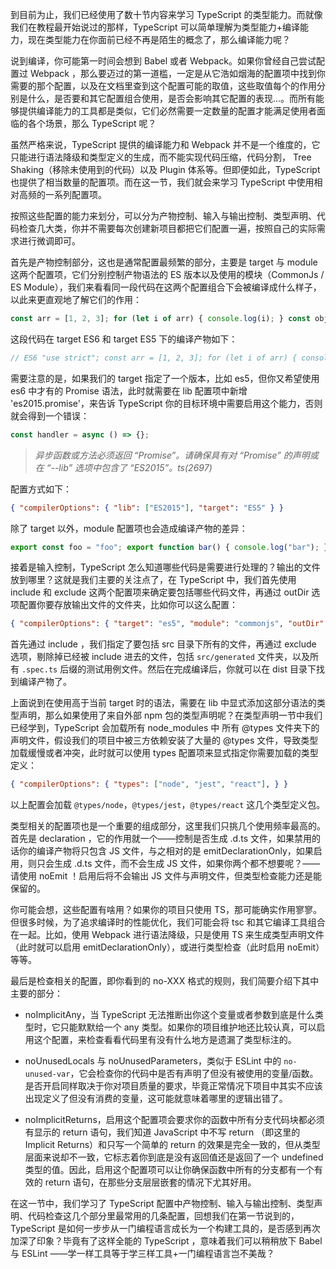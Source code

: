 到目前为止，我们已经使用了数十节内容来学习 TypeScript 的类型能力。而就像我们在教程最开始说过的那样，TypeScript 可以简单理解为类型能力+编译能力，现在类型能力在你面前已经不再是陌生的概念了，那么编译能力呢？

说到编译，你可能第一时间会想到 Babel 或者 Webpack。如果你曾经自己尝试配置过 Webpack ，那么要迈过的第一道槛，一定是从它浩如烟海的配置项中找到你需要的那个配置，以及在文档里查到这个配置可能的取值，这些取值每个的作用分别是什么，是否要和其它配置组合使用，是否会影响其它配置的表现...。而所有能够提供编译能力的工具都是类似，它们必然需要一定数量的配置才能满足使用者面临的各个场景，那么 TypeScript 呢？

虽然严格来说，TypeScript 提供的编译能力和 Webpack 并不是一个维度的，它只能进行语法降级和类型定义的生成，而不能实现代码压缩，代码分割， Tree Shaking（移除未使用到的代码）以及 Plugin 体系等。但即便如此，TypeScript 也提供了相当数量的配置项。而在这一节，我们就会来学习 TypeScript 中使用相对高频的一系列配置项。

按照这些配置的能力来划分，可以分为产物控制、输入与输出控制、类型声明、代码检查几大类，你并不需要每次创建新项目都把它们配置一遍，按照自己的实际需求进行微调即可。

首先是产物控制部分，这也是通常配置最频繁的部分，主要是 target 与 module 这两个配置项，它们分别控制产物语法的 ES 版本以及使用的模块（CommonJs / ES Module），我们来看看同一段代码在这两个配置组合下会被编译成什么样子，以此来更直观地了解它们的作用：

```typescript
const arr = [1, 2, 3]; for (let i of arr) { console.log(i); } const obj = { a: 1, b: 2, c: 3 }; for (let key in obj) { console.log(key); }
```

这段代码在 target ES6 和 target ES5 下的编译产物如下：

```typescript
// ES6 "use strict"; const arr = [1, 2, 3]; for (let i of arr) { console.log(i); } const obj = { a: 1, b: 2, c: 3 }; for (let key in obj) { console.log(key); } // ES5 "use strict"; var arr = [1, 2, 3]; for (var _i = 0, arr_1 = arr; _i < arr_1.length; _i++) { var i = arr_1[_i]; console.log(i); } var obj = { a: 1, b: 2, c: 3 }; for (var key in obj) { console.log(key); }
```

需要注意的是，如果我们的 target 指定了一个版本，比如 es5，但你又希望使用 es6 中才有的 Promise 语法，此时就需要在 lib 配置项中新增 'es2015.promise'，来告诉 TypeScript 你的目标环境中需要启用这个能力，否则就会得到一个错误：

```typescript
const handler = async () => {};
```

> _异步函数或方法必须返回 “Promise”。请确保具有对 “Promise” 的声明或在 “--lib” 选项中包含了 “ES2015”。ts(2697)_

配置方式如下：

```json
{ "compilerOptions": { "lib": ["ES2015"], "target": "ES5" } }
```

除了 target 以外，module 配置项也会造成编译产物的差异：

```typescript
export const foo = "foo"; export function bar() { console.log("bar"); } // module 配置为 CommonJs "use strict"; Object.defineProperty(exports, "__esModule", { value: true }); exports.bar = exports.foo = void 0; exports.foo = "foo"; function bar() { console.log("bar"); } exports.bar = bar; // module 配置为 ESNext export const foo = "foo"; export function bar() { console.log("bar"); }
```

接着是输入控制，TypeScript 怎么知道哪些代码是需要进行处理的？输出的文件放到哪里？这就是我们主要的关注点了，在 TypeScript 中，我们首先使用 include 和 exclude 这两个配置项来确定要包括哪些代码文件，再通过 outDir 选项配置你要存放输出文件的文件夹，比如你可以这么配置：

```json
{ "compilerOptions": { "target": "es5", "module": "commonjs", "outDir": "dist", "strict": true }, "include": [ "src/**/*" ], "exclude": [ "src/generated", "**/*.spec.ts" ] }
```

首先通过 include ，我们指定了要包括 src 目录下所有的文件，再通过 exclude 选项，剔除掉已经被 include 进去的文件，包括 `src/generated` 文件夹，以及所有 `.spec.ts` 后缀的测试用例文件。然后在完成编译后，你就可以在 dist 目录下找到编译产物了。

上面说到在使用高于当前 target 时的语法，需要在 lib 中显式添加这部分语法的类型声明，那么如果使用了来自外部 npm 包的类型声明呢？在类型声明一节中我们已经学到，TypeScript 会加载所有 node\_modules 中 所有 @types 文件夹下的声明文件，假设我们的项目中被三方依赖安装了大量的 @types 文件，导致类型加载缓慢或者冲突，此时就可以使用 types 配置项来显式指定你需要加载的类型定义：

```json
{ "compilerOptions": { "types": ["node", "jest", "react"], } }
```

以上配置会加载 `@types/node`，`@types/jest`，`@types/react` 这几个类型定义包。

类型相关的配置项也是一个重要的组成部分，这里我们只挑几个使用频率最高的。首先是 declaration ，它的作用就一个——控制是否生成 .d.ts 文件，如果禁用的话你的编译产物将只包含 JS 文件，与之相对的是 emitDeclarationOnly，如果启用，则只会生成 .d.ts 文件，而不会生成 JS 文件，如果你两个都不想要呢？——请使用 noEmit ！启用后将不会输出 JS 文件与声明文件，但类型检查能力还是能保留的。

你可能会想，这些配置有啥用？如果你的项目只使用 TS，那可能确实作用寥寥。但很多时候，为了追求编译时的性能优化，我们可能会将 tsc 和其它编译工具组合在一起。比如，使用 Webpack 进行语法降级，只是使用 TS 来生成类型声明文件（此时就可以启用 emitDeclarationOnly），或进行类型检查（此时启用 noEmit）等等。

最后是检查相关的配置，即你看到的 no-XXX 格式的规则，我们简要介绍下其中主要的部分：

-   noImplicitAny，当 TypeScript 无法推断出你这个变量或者参数到底是什么类型时，它只能默默给一个 any 类型。如果你的项目维护地还比较认真，可以启用这个配置，来检查看看代码里有没有什么地方是遗漏了类型标注的。
    
-   noUnusedLocals 与 noUnusedParameters，类似于 ESLint 中的 `no-unused-var`，它会检查你的代码中是否有声明了但没有被使用的变量/函数。是否开启同样取决于你对项目质量的要求，毕竟正常情况下项目中其实不应该出现定义了但没有消费的变量，这可能就意味着哪里的逻辑出错了。
    
-   noImplicitReturns，启用这个配置项会要求你的函数中所有分支代码块都必须有显示的 return 语句，我们知道 JavaScript 中不写 return （即这里的 Implicit Returns）和只写一个简单的 return 的效果是完全一致的，但从类型层面来说却不一致，它标志着你到底是没有返回值还是返回了一个 undefined 类型的值。因此，启用这个配置项可以让你确保函数中所有的分支都有一个有效的 return 语句，在那些分支层层嵌套的情况下尤其好用。
    

在这一节中，我们学习了 TypeScript 配置中产物控制、输入与输出控制、类型声明、代码检查这几个部分里最常用的几条配置，回想我们在第一节说到的，TypeScript 是如何一步步从一门编程语言成长为一个构建工具的，是否感到再次加深了印象？毕竟有了这样全能的 TypeScript ，意味着我们可以稍稍放下 Babel 与 ESLint ——学一样工具等于学三样工具+一门编程语言岂不美哉？